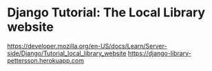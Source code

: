 # Django Tutorial: The Local Library website
https://developer.mozilla.org/en-US/docs/Learn/Server-side/Django/Tutorial_local_library_website
https://django-library-pettersson.herokuapp.com